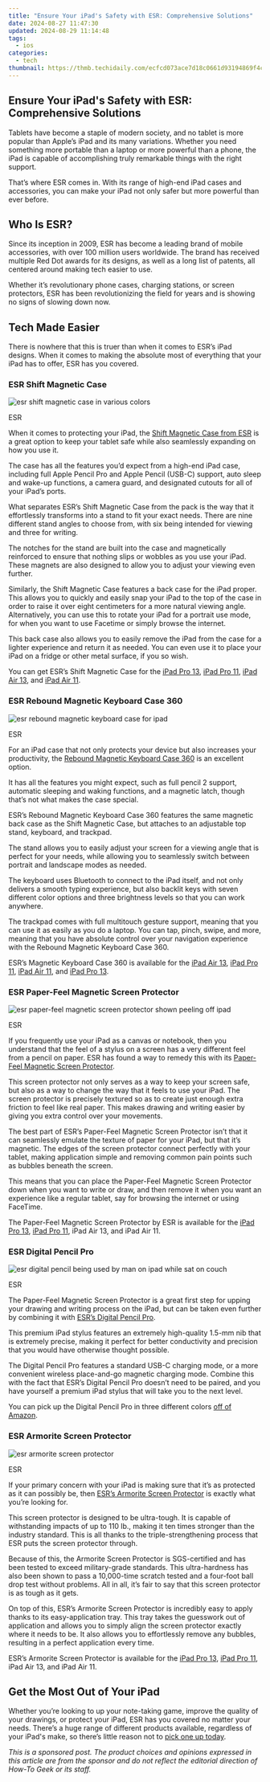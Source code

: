```yaml
---
title: "Ensure Your iPad's Safety with ESR: Comprehensive Solutions"
date: 2024-08-27 11:47:30
updated: 2024-08-29 11:14:48
tags:
  - ios
categories:
  - tech
thumbnail: https://thmb.techidaily.com/ecfcd073ace7d18c0661d93194869f4c69c9a93b7f7e0b0c3bf6cf212d7d6071.jpg
---
```


## Ensure Your iPad's Safety with ESR: Comprehensive Solutions

Tablets have become a staple of modern society, and no tablet is more popular than Apple’s iPad and its many variations. Whether you need something more portable than a laptop or more powerful than a phone, the iPad is capable of accomplishing truly remarkable things with the right support.

 That’s where ESR comes in. With its range of high-end iPad cases and accessories, you can make your iPad not only safer but more powerful than ever before.

##  Who Is ESR?

 Since its inception in 2009, ESR has become a leading brand of mobile accessories, with over 100 million users worldwide. The brand has received multiple Red Dot awards for its designs, as well as a long list of patents, all centered around making tech easier to use.

 Whether it’s revolutionary phone cases, charging stations, or screen protectors, ESR has been revolutionizing the field for years and is showing no signs of slowing down now.

##  Tech Made Easier

 There is nowhere that this is truer than when it comes to ESR’s iPad designs. When it comes to making the absolute most of everything that your iPad has to offer, ESR has you covered.

###  ESR Shift Magnetic Case

![esr shift magnetic case in various colors](https://static1.howtogeekimages.com/wordpress/wp-content/uploads/2024/04/esr-shift-magnetic-case.jpg) 

ESR

 When it comes to protecting your iPad, the [Shift Magnetic Case from ESR](https://www.amazon.com/dp/B0CRHKL3Q1?maas=maas%5Fadg%5F65406D5B19AD7D3835CF82210C232E88%5Fafap%5Fabs&ref%5F=aa%5Fmaas&tag=maas) is a great option to keep your tablet safe while also seamlessly expanding on how you use it.

 The case has all the features you’d expect from a high-end iPad case, including full Apple Pencil Pro and Apple Pencil (USB-C) support, auto sleep and wake-up functions, a camera guard, and designated cutouts for all of your iPad’s ports.

 What separates ESR’s Shift Magnetic Case from the pack is the way that it effortlessly transforms into a stand to fit your exact needs. There are nine different stand angles to choose from, with six being intended for viewing and three for writing.

 The notches for the stand are built into the case and magnetically reinforced to ensure that nothing slips or wobbles as you use your iPad. These magnets are also designed to allow you to adjust your viewing even further.

 Similarly, the Shift Magnetic Case features a back case for the iPad proper. This allows you to quickly and easily snap your iPad to the top of the case in order to raise it over eight centimeters for a more natural viewing angle. Alternatively, you can use this to rotate your iPad for a portrait use mode, for when you want to use Facetime or simply browse the internet.

 This back case also allows you to easily remove the iPad from the case for a lighter experience and return it as needed. You can even use it to place your iPad on a fridge or other metal surface, if you so wish.

 You can get ESR’s Shift Magnetic Case for the [iPad Pro 13](https://www.amazon.com/dp/B0CRHKL3Q1?maas=maas%5Fadg%5F65406D5B19AD7D3835CF82210C232E88%5Fafap%5Fabs&ref%5F=aa%5Fmaas&tag=maas), [iPad Pro 11](https://www.amazon.com/dp/B0CRHJ1QGJ?maas=maas%5Fadg%5F43795F4D1B1C3D9BFAEC7AD95514264A%5Fafap%5Fabs&ref%5F=aa%5Fmaas&tag=maas), [iPad Air 13](https://www.amazon.com/dp/B0CRHHW9HR?maas=maas%5Fadg%5F05D1A2E4A4AB508448D68E65978D466B%5Fafap%5Fabs&ref%5F=aa%5Fmaas&tag=maas), and [iPad Air 11](https://www.amazon.com/dp/B0CF1RJG14?maas=maas%5Fadg%5F3BC1894327A3E0B625D42F7183C8ACB2%5Fafap%5Fabs&ref%5F=aa%5Fmaas&tag=maas).

###  ESR Rebound Magnetic Keyboard Case 360

![esr rebound magnetic keyboard case for ipad](https://static1.howtogeekimages.com/wordpress/wp-content/uploads/2024/04/esr-rebound-magnetic-keyboard.jpg) 

ESR

 For an iPad case that not only protects your device but also increases your productivity, the [Rebound Magnetic Keyboard Case 360](https://www.amazon.com/dp/B0CTGXN585?maas=maas%5Fadg%5FDFF8BE12D98F1152082D639E400A4778%5Fafap%5Fabs&ref%5F=aa%5Fmaas&tag=maas) is an excellent option.

 It has all the features you might expect, such as full pencil 2 support, automatic sleeping and waking functions, and a magnetic latch, though that’s not what makes the case special.

 ESR’s Rebound Magnetic Keyboard Case 360 features the same magnetic back case as the Shift Magnetic Case, but attaches to an adjustable top stand, keyboard, and trackpad.

 The stand allows you to easily adjust your screen for a viewing angle that is perfect for your needs, while allowing you to seamlessly switch between portrait and landscape modes as needed.

 The keyboard uses Bluetooth to connect to the iPad itself, and not only delivers a smooth typing experience, but also backlit keys with seven different color options and three brightness levels so that you can work anywhere.

 The trackpad comes with full multitouch gesture support, meaning that you can use it as easily as you do a laptop. You can tap, pinch, swipe, and more, meaning that you have absolute control over your navigation experience with the Rebound Magnetic Keyboard Case 360.

 ESR’s Magnetic Keyboard Case 360 is available for the [iPad Air 13](https://www.amazon.com/dp/B0CTGXN585?maas=maas%5Fadg%5FDFF8BE12D98F1152082D639E400A4778%5Fafap%5Fabs&ref%5F=aa%5Fmaas&tag=maas), [iPad Pro 11](https://www.amazon.com/dp/B0CTBLDBF7?maas=maas%5Fadg%5F3A3815EF925D36D27D1CD240074828AF%5Fafap%5Fabs&ref%5F=aa%5Fmaas&tag=maas), [iPad Air 11](https://www.amazon.com/dp/B0C246MHXK?maas=maas%5Fadg%5FC46B044DBA3C6AB8B2F6FB553CCC962C%5Fafap%5Fabs&ref%5F=aa%5Fmaas&tag=maas&th=1), and [iPad Pro 13](https://www.amazon.com/dp/B0CTGWZ3DL?maas=maas%5Fadg%5F0287A0DE7B6F48318347A7336E5F9437%5Fafap%5Fabs&ref%5F=aa%5Fmaas&tag=maas).

###  ESR Paper-Feel Magnetic Screen Protector

![esr paper-feel magnetic screen protector shown peeling off ipad](https://static1.howtogeekimages.com/wordpress/wp-content/uploads/2024/04/esr-paper-feel-magnetic-screen-protector.jpg) 

ESR

 If you frequently use your iPad as a canvas or notebook, then you understand that the feel of a stylus on a screen has a very different feel from a pencil on paper. ESR has found a way to remedy this with its [Paper-Feel Magnetic Screen Protector](https://www.amazon.com/dp/B0CSYK48JS?maas=maas%5Fadg%5FE0D16E9D2F2FA6B3AEDC7DE596FCD2CB%5Fafap%5Fabs&ref%5F=aa%5Fmaas&tag=maas).

 This screen protector not only serves as a way to keep your screen safe, but also as a way to change the way that it feels to use your iPad. The screen protector is precisely textured so as to create just enough extra friction to feel like real paper. This makes drawing and writing easier by giving you extra control over your movements.

 The best part of ESR’s Paper-Feel Magnetic Screen Protector isn’t that it can seamlessly emulate the texture of paper for your iPad, but that it’s magnetic. The edges of the screen protector connect perfectly with your tablet, making application simple and removing common pain points such as bubbles beneath the screen.

 This means that you can place the Paper-Feel Magnetic Screen Protector down when you want to write or draw, and then remove it when you want an experience like a regular tablet, say for browsing the internet or using FaceTime.

 The Paper-Feel Magnetic Screen Protector by ESR is available for the [iPad Pro 13](https://www.amazon.com/dp/B0CSYK48JS?maas=maas%5Fadg%5FE0D16E9D2F2FA6B3AEDC7DE596FCD2CB%5Fafap%5Fabs&ref%5F=aa%5Fmaas&tag=maas), [iPad Pro 11](https://www.amazon.com/dp/B0CSYPN2P9?maas=maas%5Fadg%5F9C589AB2E4251EABD705A8B7C030C994%5Fafap%5Fabs&ref%5F=aa%5Fmaas&tag=maas), iPad Air 13, and iPad Air 11.

###  ESR Digital Pencil Pro

![esr digital pencil being used by man on ipad while sat on couch](https://static1.howtogeekimages.com/wordpress/wp-content/uploads/2024/04/esr-digital-pencil.jpg) 

ESR

 The Paper-Feel Magnetic Screen Protector is a great first step for upping your drawing and writing process on the iPad, but can be taken even further by combining it with [ESR’s Digital Pencil Pro](https://www.amazon.com/dp/B0C3B252C9?maas=maas%5Fadg%5FE293C8341D5806FB5F9DD78908480908%5Fafap%5Fabs&ref%5F=aa%5Fmaas&tag=maas).

 This premium iPad stylus features an extremely high-quality 1.5-mm nib that is extremely precise, making it perfect for better conductivity and precision that you would have otherwise thought possible.

 The Digital Pencil Pro features a standard USB-C charging mode, or a more convenient wireless place-and-go magnetic charging mode. Combine this with the fact that ESR’s Digital Pencil Pro doesn’t need to be paired, and you have yourself a premium iPad stylus that will take you to the next level.

 You can pick up the Digital Pencil Pro in three different colors [off of Amazon](https://www.amazon.com/dp/B0C3B252C9?maas=maas%5Fadg%5FE293C8341D5806FB5F9DD78908480908%5Fafap%5Fabs&ref%5F=aa%5Fmaas&tag=maas&th=1).

###  ESR Armorite Screen Protector

![esr armorite screen protector](https://static1.howtogeekimages.com/wordpress/wp-content/uploads/2024/04/esr-armorite-screen-protector.jpg) 

ESR

 If your primary concern with your iPad is making sure that it’s as protected as it can possibly be, then [ESR’s Armorite Screen Protector](https://www.amazon.com/dp/B0CSYWB44T?maas=maas%5Fadg%5F35FF75E56B2C7181CFD5F8B4B1F0B52A%5Fafap%5Fabs&ref%5F=aa%5Fmaas&tag=maas) is exactly what you’re looking for.

 This screen protector is designed to be ultra-tough. It is capable of withstanding impacts of up to 110 lb., making it ten times stronger than the industry standard. This is all thanks to the triple-strengthening process that ESR puts the screen protector through.

 Because of this, the Armorite Screen Protector is SGS-certified and has been tested to exceed military-grade standards. This ultra-hardness has also been shown to pass a 10,000-time scratch tested and a four-foot ball drop test without problems. All in all, it’s fair to say that this screen protector is as tough as it gets.

 On top of this, ESR’s Armorite Screen Protector is incredibly easy to apply thanks to its easy-application tray. This tray takes the guesswork out of application and allows you to simply align the screen protector exactly where it needs to be. It also allows you to effortlessly remove any bubbles, resulting in a perfect application every time.

 ESR’s Armorite Screen Protector is available for the [iPad Pro 13](https://www.amazon.com/dp/B0CSYWB44T?maas=maas%5Fadg%5F35FF75E56B2C7181CFD5F8B4B1F0B52A%5Fafap%5Fabs&ref%5F=aa%5Fmaas&tag=maas), [iPad Pro 11](https://www.amazon.com/dp/B0CSYNYNSN?maas=maas%5Fadg%5FF5650886FFBDCCEACE4E978871B2C792%5Fafap%5Fabs&ref%5F=aa%5Fmaas&tag=maas), iPad Air 13, and iPad Air 11.

##  Get the Most Out of Your iPad

 Whether you’re looking to up your note-taking game, improve the quality of your drawings, or protect your iPad, ESR has you covered no matter your needs. There’s a huge range of different products available, regardless of your iPad's make, so there’s little reason not to [pick one up today](https://www.amazon.com/stores/page/F9135B8D-2057-4C0D-8B0D-AD2E6D915F4F?maas=maas%5Fadg%5F0161CC65AEBCD192ED1D8B78574323B6%5Fafap%5Fabs&ref%5F=aa%5Fmaas&tag=maass).

_This is a sponsored post. The product choices and opinions expressed in this article are from the sponsor and do not reflect the editorial direction of How-To Geek or its staff._

<ins class="adsbygoogle"
     style="display:block"
     data-ad-format="autorelaxed"
     data-ad-client="ca-pub-7571918770474297"
     data-ad-slot="1223367746"></ins>



<ins class="adsbygoogle"
     style="display:block"
     data-ad-client="ca-pub-7571918770474297"
     data-ad-slot="8358498916"
     data-ad-format="auto"
     data-full-width-responsive="true"></ins>
